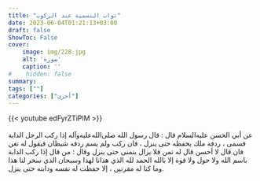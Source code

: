 ```yaml
---
title: "ثواب التسمية عند الركوب"
date: 2023-06-04T01:21:13+03:00
draft: false
ShowToc: False
cover:
    image: img/228.jpg
    alt: 'صورة'
    caption: ''
#    hidden: false
summary: 
tags: [""]
categories: ["أخرى"]
---
```

{{< youtube edFyrZTiPlM >}}  
 <br>
عن أبي الحسن عليه‌السلام قال : قال رسول الله صلى‌الله‌عليه‌وآله إذا ركب الرجل الدابة
فسمى ، ردفه ملك يحفظه حتى ينزل ، فان ركب ولم يسم ردفه شيطان
فيقول له تغن فان قال لا أحسن قال له تمن فلا يزال يتمنى حتى ينزل
وقال : من قال إذا ركب الدابة باسم الله ولا حول ولا قوة إلا بالله الحمد
لله الذي هدانا لهذا وسبحان الذي سخر لنا هذا وما كنا له مقرنين ،
إلا حفظت له نفسه ودابته حتى ينزل.



